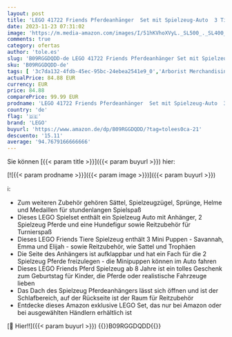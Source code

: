 ```yaml
---
layout: post
title: 'LEGO 41722 Friends Pferdeanhänger  Set mit Spielzeug-Auto  3 Tier-Figuren inkl. 2 Pferden und REIT-Zubehör  tolles Pferde-Spielzeug für Kinder ab 8 Jahren  Geschenk für Mädchen und Jungen'
date: 2023-11-23 07:31:02
image: 'https://m.media-amazon.com/images/I/51hKVhoXVyL._SL500_._SL400_.jpg'
comments: true
category: ofertas
author: 'tole.es'
slug: 'B09RGGDQDD-de LEGO 41722 Friends Pferdeanhänger Set mit Spielzeug-Auto 3...'
sku: 'B09RGGDQDD-de'
tags: [ '3c7da132-4fdb-45ec-95bc-24ebea2541e9_0','Arborist Merchandising Root','Bauspielzeug & Konstruktionsspielzeug','Bauspielzeugsets','Custom Stores','LEGO','Self Service','Spielzeug','lego','🇩🇪', ]
actualPrice: 84.88 EUR
currency: EUR
price: 84.88
comparePrice: 99.99 EUR
prodname: 'LEGO 41722 Friends Pferdeanhänger  Set mit Spielzeug-Auto  3 Tier-Figuren inkl. 2 Pferden und REIT-Zubehör  tolles Pferde-Spielzeug für Kinder ab 8 Jahren  Geschenk für Mädchen und Jungen'
country: 'de'
flag: '🇩🇪'
brand: 'LEGO'
buyurl: 'https://www.amazon.de/dp/B09RGGDQDD/?tag=tolees0ca-21'
descuento: '15.11'
average: '94.7679166666666'
---
```


Sie können [{{< param title >}}]({{< param buyurl >}}) hier:

[![{{< param prodname >}}]({{< param image >}})]({{< param buyurl >}})

ℹ️:

- Zum weiteren Zubehör gehören Sättel, Spielzeugzügel, Sprünge, Helme und Medaillen für stundenlangen Spielspaß
- Dieses LEGO Spielset enthält ein Spielzeug Auto mit Anhänger, 2 Spielzeug Pferde und eine Hundefigur sowie Reitzubehör für Turnierspaß
- Dieses LEGO Friends Tiere Spielzeug enthält 3 Mini Puppen - Savannah, Emma und Elijah - sowie Reitzubehör, wie Sattel und Trophäen
- Die Seite des Anhängers ist aufklappbar und hat ein Fach für die 2 Spielzeug Pferde freizulegen - die Minipuppen können im Auto fahren
- Dieses LEGO Friends Pferd Spielzeug ab 8 Jahre ist ein tolles Geschenk zum Geburtstag für Kinder, die Pferde oder realistische Fahrzeuge lieben
- Das Dach des Spielzeug Pferdeanhängers lässt sich öffnen und ist der Schlafbereich, auf der Rückseite ist der Raum für Reitzubehör
- Entdecke dieses Amazon exklusive LEGO Set, das nur bei Amazon oder bei ausgewählten Händlern erhältlich ist

[🛒 Hier!!]({{< param buyurl >}})
{{<world>}}B09RGGDQDD{{</world>}}
